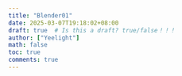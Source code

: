 ```yaml
---
title: "Blender01"
date: 2025-03-07T19:18:02+08:00
draft: true  # Is this a draft? true/false！！！
author: ["Yeelight"]
math: false
toc: true
comments: true
---
```

